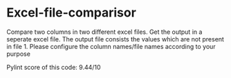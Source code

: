 # Excel-file-comparisor
Compare two columns in two different excel files.
Get the output in a seperate excel file.
The output file consists the values which are not present in file 1.
Please configure the column names/file names according to your purpose

Pylint score of this code: 9.44/10
